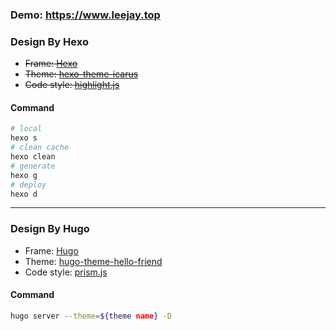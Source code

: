 ### Demo: https://www.leejay.top
### Design By Hexo
- ~~Frame: <a href="https://github.com/hexojs/hexo">Hexo</a>~~
- ~~Theme: <a href="https://github.com/ppoffice/hexo-theme-icarus">hexo-theme-icarus</a>~~
- ~~Code style: <a href="https://github.com/highlightjs/highlight.js">highlight.js</a>~~

#### Command
```bash
# local
hexo s
# clean cache
hexo clean
# generate
hexo g
# deploy
hexo d
```

---

### Design By Hugo
- Frame: <a href="https://github.com/gohugoio/hugo">Hugo</a>
- Theme: <a href="https://github.com/panr/hugo-theme-hello-friend">hugo-theme-hello-friend</a>
- Code style: <a href="https://github.com/PrismJS/prism">prism.js</a>

#### Command
```bash
hugo server --theme=${theme name} -D
```